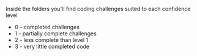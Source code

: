 Inside the folders you'll find coding challenges suited to each confidence level

- 0 - completed challenges
- 1 - partially complete challenges
- 2 - less complete than level 1
- 3 - very little completed code
